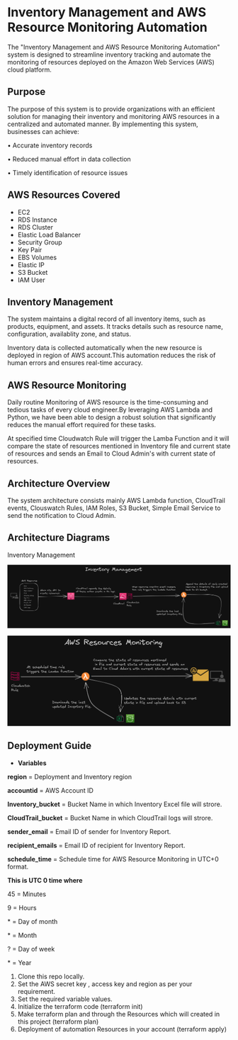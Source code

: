 
# Inventory Management and AWS Resource Monitoring Automation

The "Inventory Management and AWS Resource Monitoring Automation" system is designed to streamline inventory tracking and automate the monitoring of resources deployed on the Amazon Web Services (AWS) cloud platform. 




## Purpose

The purpose of this system is to provide organizations with an efficient solution for managing their inventory and monitoring AWS resources in a centralized and automated manner. By implementing this system, businesses can achieve:

•	Accurate inventory records 

•	Reduced manual effort in data collection

•	Timely identification of resource issues



## AWS Resources Covered

- EC2
- RDS Instance
- RDS Cluster
- Elastic Load Balancer
- Security Group
- Key Pair
- EBS Volumes
- Elastic IP
- S3 Bucket
- IAM User

## Inventory Management


The system maintains a digital record of all inventory items, such as products, equipment, and assets. It tracks details such as resource name, configuration, availablity zone, and status.

Inventory data is collected automatically when the new resource is deployed in region of AWS account.This automation reduces the risk of human errors and ensures real-time accuracy.

 ## AWS Resource Monitoring

Daily routine Monitoring of AWS resource is the time-consuming and tedious tasks of every cloud engineer.By leveraging AWS Lambda and Python, we have been able to design a robust solution that significantly reduces the manual effort required for these tasks.

At specified time Cloudwatch Rule will trigger the Lamba Function and it will compare the state of resources mentioned in Inventory file and current state of resources and sends an Email to Cloud Admin's with current state of resources.

 ## Architecture Overview

The system architecture consists mainly AWS Lambda function, CloudTrail events, Clouswatch Rules, IAM Roles, S3 Bucket, Simple Email Service to send the notification to Cloud Admin.


## Architecture Diagrams

Inventory Management

![Inventory Management](https://github.com/amyzanje/Inventory-Project-Infra/blob/main/Architecture/Inventory%20Management.png?raw=true)



![AWS Resources Monitoring](https://github.com/amyzanje/Inventory-Project-Infra/blob/main/Architecture/AWS%20Resource%20Monitoring.png?raw=true)


 ## Deployment Guide

- **Variables**

**region** = Deployment and Inventory region

**accountid** = AWS Account ID

**Inventory_bucket** = Bucket Name in which Inventory Excel file will strore.

**CloudTrail_bucket** = Bucket Name in which CloudTrail logs will strore.

**sender_email** = Email ID of sender for Inventory Report.

**recipient_emails** = Email ID of recipient for Inventory Report.

**schedule_time** = Schedule time for AWS Resource Monitoring in  UTC+0 format.

**This is UTC 0 time where**

45 = Minutes
 
 9 = Hours

\* = Day of month

\* = Month

? = Day of week

\* = Year

 1. Clone this repo locally.
 2. Set the AWS secret key , access key and region as per your requirement.
 3. Set the required variable values.
 4. Initialize the terraform code (terraform init)
 5. Make terraform plan and through the Resources which will created in this project (terraform plan)
 6. Deployment of automation Resources in your account (terraform apply)
